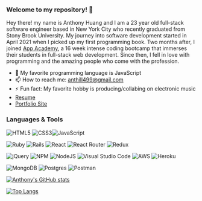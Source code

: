 ### Welcome to my repository! 👋

Hey there! my name is Anthony Huang and I am a 23 year old full-stack software engineer based in New York City who recently graduated from Stony Brook University. My journey into 
software development started in April 2021 when I picked up my first programming book. Two months after, I joined [App Academy](https://www.appacademy.io/course/app-academy-open), a 16 week
intense coding bootcamp that immerses their students in full-stack web development. Since then, I fell in love with programming and the amazing 
people who come with the profession. 

- 🔭 My favorite programming language is JavaScript
- 📫 How to reach me: anthill499@gmail.com
- ⚡ Fun fact: My favorite hobby is producing/collabing on electronic music
- [Resume](https://docs.google.com/document/d/1IcUP_hw8gasDm-8DZ1H6exlFt8lFD2DxxZ9ycyYk0To/edit?usp=sharing)
- [Portfolio Site](https://www.anthonyhuang.dev/)
### Languages & Tools
![HTML5](https://img.shields.io/badge/html5-%23E34F26.svg?style=for-the-badge&logo=html5&logoColor=white)
![CSS3](https://img.shields.io/badge/css3-%231572B6.svg?style=for-the-badge&logo=css3&logoColor=white)![JavaScript](https://img.shields.io/badge/javascript-%23323330.svg?style=for-the-badge&logo=javascript&logoColor=%23F7DF1E) 

![Ruby](https://img.shields.io/badge/ruby-%23CC342D.svg?style=for-the-badge&logo=ruby&logoColor=white) 
![Rails](https://img.shields.io/badge/rails-%23CC0000.svg?style=for-the-badge&logo=ruby-on-rails&logoColor=white)
![React](https://img.shields.io/badge/react-%2320232a.svg?style=for-the-badge&logo=react&logoColor=%2361DAFB)
![React Router](https://img.shields.io/badge/React_Router-CA4245?style=for-the-badge&logo=react-router&logoColor=white)
![Redux](https://img.shields.io/badge/redux-%23593d88.svg?style=for-the-badge&logo=redux&logoColor=white)

![jQuery](https://img.shields.io/badge/jquery-%230769AD.svg?style=for-the-badge&logo=jquery&logoColor=white)
![NPM](https://img.shields.io/badge/NPM-%23000000.svg?style=for-the-badge&logo=npm&logoColor=white)
![NodeJS](https://img.shields.io/badge/node.js-6DA55F?style=for-the-badge&logo=node.js&logoColor=white)
![Visual Studio Code](https://img.shields.io/badge/Visual%20Studio%20Code-0078d7.svg?style=for-the-badge&logo=visual-studio-code&logoColor=white)
![AWS](https://img.shields.io/badge/AWS-%23FF9900.svg?style=for-the-badge&logo=amazon-aws&logoColor=white)
![Heroku](https://img.shields.io/badge/heroku-%23430098.svg?style=for-the-badge&logo=heroku&logoColor=white)

![MongoDB](https://img.shields.io/badge/MongoDB-%234ea94b.svg?style=for-the-badge&logo=mongodb&logoColor=white)
![Postgres](https://img.shields.io/badge/postgres-%23316192.svg?style=for-the-badge&logo=postgresql&logoColor=white)
![Postman](https://img.shields.io/badge/Postman-FF6C37?style=for-the-badge&logo=postman&logoColor=white)

[![Anthony's GitHub stats](https://github-readme-stats.vercel.app/api?username=anthill499&border_radius=8px&text_color=931607&title_color=931607&bg_color=FFF8F7&border_color=FF6752&show_icons)](https://github.com/anthill499/github-readme-stats)

[![Top Langs](https://github-readme-stats.vercel.app/api/top-langs/?username=anthill499&layout=compact)](https://github.com/anthill499/github-readme-stats)


